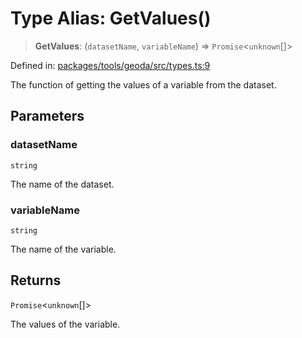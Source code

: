 # Type Alias: GetValues()

> **GetValues**: (`datasetName`, `variableName`) => `Promise`\<`unknown`[]\>

Defined in: [packages/tools/geoda/src/types.ts:9](https://github.com/GeoDaCenter/openassistant/blob/bf312b357cb340f1f76fa8b62441fb39bcbce0ce/packages/tools/geoda/src/types.ts#L9)

The function of getting the values of a variable from the dataset.

## Parameters

### datasetName

`string`

The name of the dataset.

### variableName

`string`

The name of the variable.

## Returns

`Promise`\<`unknown`[]\>

The values of the variable.
